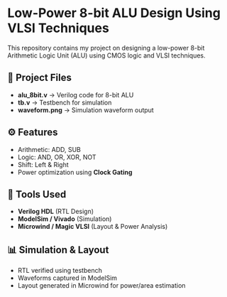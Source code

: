 # Low-Power 8-bit ALU Design Using VLSI Techniques

This repository contains my project on designing a low-power 8-bit Arithmetic Logic Unit (ALU) using CMOS logic and VLSI techniques.

## 📂 Project Files
- **alu_8bit.v** → Verilog code for 8-bit ALU  
- **tb.v** → Testbench for simulation  
- **waveform.png** → Simulation waveform output  

## ⚙️ Features
- Arithmetic: ADD, SUB  
- Logic: AND, OR, XOR, NOT  
- Shift: Left & Right  
- Power optimization using **Clock Gating**  

## 🔧 Tools Used
- **Verilog HDL** (RTL Design)  
- **ModelSim / Vivado** (Simulation)  
- **Microwind / Magic VLSI** (Layout & Power Analysis)  

## 📊 Simulation & Layout
- RTL verified using testbench  
- Waveforms captured in ModelSim  
- Layout generated in Microwind for power/area estimation  

